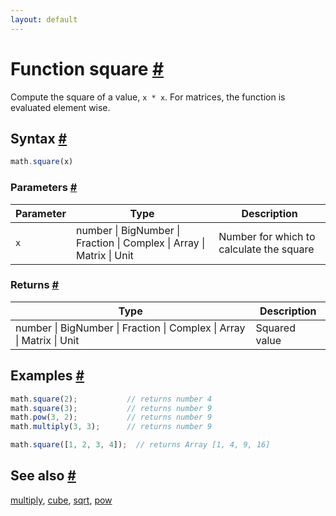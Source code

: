 ```yaml
---
layout: default
---
```


<h1 id="function-square">Function square <a href="#function-square" title="Permalink">#</a></h1>

Compute the square of a value, `x * x`.
For matrices, the function is evaluated element wise.


<h2 id="syntax">Syntax <a href="#syntax" title="Permalink">#</a></h2>

```js
math.square(x)
```

<h3 id="parameters">Parameters <a href="#parameters" title="Permalink">#</a></h3>

Parameter | Type | Description
--------- | ---- | -----------
`x` | number &#124; BigNumber &#124; Fraction &#124; Complex &#124; Array &#124; Matrix &#124; Unit |  Number for which to calculate the square

<h3 id="returns">Returns <a href="#returns" title="Permalink">#</a></h3>

Type | Description
---- | -----------
number &#124; BigNumber &#124; Fraction &#124; Complex &#124; Array &#124; Matrix &#124; Unit |  Squared value


<h2 id="examples">Examples <a href="#examples" title="Permalink">#</a></h2>

```js
math.square(2);           // returns number 4
math.square(3);           // returns number 9
math.pow(3, 2);           // returns number 9
math.multiply(3, 3);      // returns number 9

math.square([1, 2, 3, 4]);  // returns Array [1, 4, 9, 16]
```


<h2 id="see-also">See also <a href="#see-also" title="Permalink">#</a></h2>

[multiply](multiply.html),
[cube](cube.html),
[sqrt](sqrt.html),
[pow](pow.html)


<!-- Note: This file is automatically generated from source code comments. Changes made in this file will be overridden. -->
